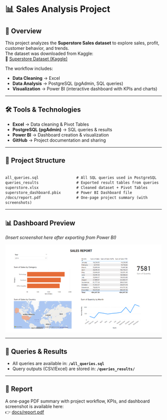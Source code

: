# 📊 Sales Analysis Project

## 📌 Overview
This project analyzes the **Superstore Sales dataset** to explore sales, profit, customer behavior, and trends.  
The dataset was downloaded from Kaggle:  
🔗 [Superstore Dataset (Kaggle)](https://www.kaggle.com/datasets/vivek468/superstore-dataset-final?resource=download)

The workflow includes:
- **Data Cleaning** → Excel  
- **Data Analysis** → PostgreSQL (pgAdmin, SQL queries)  
- **Visualization** → Power BI (interactive dashboard with KPIs and charts)  

---

## 🛠 Tools & Technologies
- **Excel** → Data cleaning & Pivot Tables  
- **PostgreSQL (pgAdmin)** → SQL queries & results  
- **Power BI** → Dashboard creation & visualization  
- **GitHub** → Project documentation and sharing  

---

## 📂 Project Structure
```

all_queries.sql                 # All SQL queries used in PostgreSQL
queries_results                 # Exported result tables from queries
superstore.xlsx                 # Cleaned dataset + Pivot Tables
superstore_dashboard.pbix       # Power BI Dashboard file
/docs/report.pdf                # One-page project summary (with screenshots)

```

---

## 📊 Dashboard Preview
*(Insert screenshot here after exporting from Power BI)*  

![Dashboard Screenshot](docs/superstore_dashboard.png)

---

## 🧾 Queries & Results
- All queries are available in: **`/all_queries.sql`**  
- Query outputs (CSV/Excel) are stored in: **`/queries_results/`**

---

## 📄 Report
A one-page PDF summary with project workflow, KPIs, and dashboard screenshot is available here:  
👉 [docs/report.pdf](docs/report.pdf)

